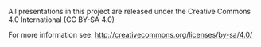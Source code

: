 All presentations in this project are released under the Creative Commons 4.0 International (CC BY-SA 4.0)

For more information see: http://creativecommons.org/licenses/by-sa/4.0/
